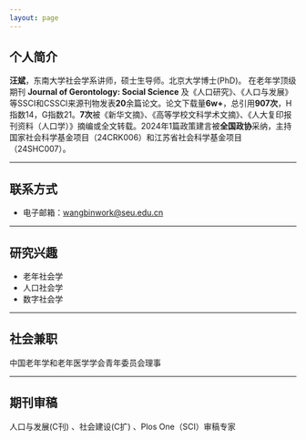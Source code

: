 ```yaml
---
layout: page
---
```


## 个人简介

**汪斌**，东南大学社会学系讲师，硕士生导师。北京大学博士(PhD)。
在老年学顶级期刊 **Journal of Gerontology: Social Science** 及《人口研究》、《人口与发展》等SSCI和CSSCI来源刊物发表**20**余篇论文。论文下载量**6w+**，总引用**907次**，H指数14，G指数21。**7次**被《新华文摘》、《高等学校文科学术文摘》、《人大复印报刊资料（人口学）》摘编或全文转载。2024年1篇政策建言被**全国政协**采纳，主持国家社会科学基金项目（24CRK006）和江苏省社会科学基金项目（24SHC007）。

---

## 联系方式
-  电子邮箱：wangbinwork@seu.edu.cn

---

## 研究兴趣
- 老年社会学
- 人口社会学
- 数字社会学

---

## 社会兼职
中国老年学和老年医学学会青年委员会理事

---

## 期刊审稿
人口与发展(C刊) 、社会建设(C扩) 、Plos One（SCI）审稿专家
